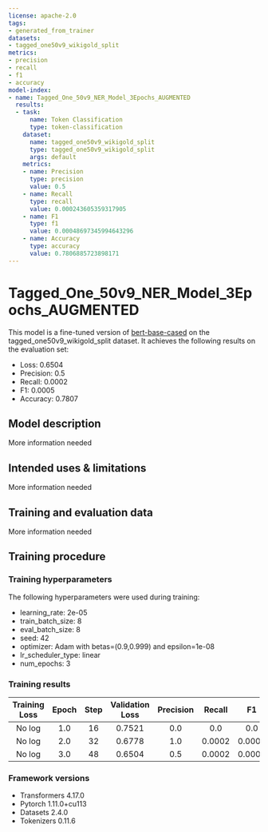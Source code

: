```yaml
---
license: apache-2.0
tags:
- generated_from_trainer
datasets:
- tagged_one50v9_wikigold_split
metrics:
- precision
- recall
- f1
- accuracy
model-index:
- name: Tagged_One_50v9_NER_Model_3Epochs_AUGMENTED
  results:
  - task:
      name: Token Classification
      type: token-classification
    dataset:
      name: tagged_one50v9_wikigold_split
      type: tagged_one50v9_wikigold_split
      args: default
    metrics:
    - name: Precision
      type: precision
      value: 0.5
    - name: Recall
      type: recall
      value: 0.000243605359317905
    - name: F1
      type: f1
      value: 0.00048697345994643296
    - name: Accuracy
      type: accuracy
      value: 0.7806885723898171
---
```


<!-- This model card has been generated automatically according to the information the Trainer had access to. You
should probably proofread and complete it, then remove this comment. -->

# Tagged_One_50v9_NER_Model_3Epochs_AUGMENTED

This model is a fine-tuned version of [bert-base-cased](https://huggingface.co/bert-base-cased) on the tagged_one50v9_wikigold_split dataset.
It achieves the following results on the evaluation set:
- Loss: 0.6504
- Precision: 0.5
- Recall: 0.0002
- F1: 0.0005
- Accuracy: 0.7807

## Model description

More information needed

## Intended uses & limitations

More information needed

## Training and evaluation data

More information needed

## Training procedure

### Training hyperparameters

The following hyperparameters were used during training:
- learning_rate: 2e-05
- train_batch_size: 8
- eval_batch_size: 8
- seed: 42
- optimizer: Adam with betas=(0.9,0.999) and epsilon=1e-08
- lr_scheduler_type: linear
- num_epochs: 3

### Training results

| Training Loss | Epoch | Step | Validation Loss | Precision | Recall | F1     | Accuracy |
|:-------------:|:-----:|:----:|:---------------:|:---------:|:------:|:------:|:--------:|
| No log        | 1.0   | 16   | 0.7521          | 0.0       | 0.0    | 0.0    | 0.7782   |
| No log        | 2.0   | 32   | 0.6778          | 1.0       | 0.0002 | 0.0005 | 0.7797   |
| No log        | 3.0   | 48   | 0.6504          | 0.5       | 0.0002 | 0.0005 | 0.7807   |


### Framework versions

- Transformers 4.17.0
- Pytorch 1.11.0+cu113
- Datasets 2.4.0
- Tokenizers 0.11.6
